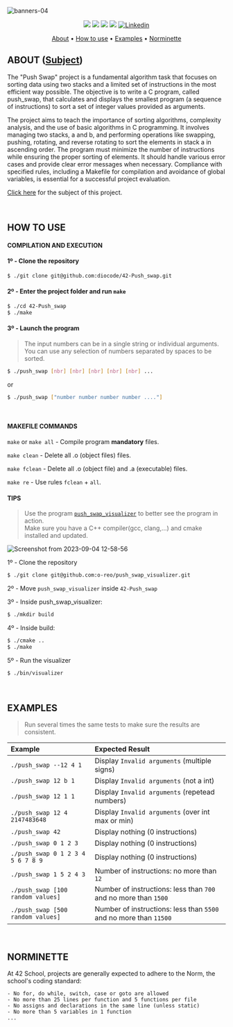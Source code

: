 ![banners-04](https://github.com/diocode/42-Push_swap/assets/107859177/d3176166-aa23-483a-8fc6-8a0f97255223)

<p align="center">
	<img src="https://img.shields.io/badge/status-finished-success?color=%2312bab9&style=flat-square"/>
	<img src="https://img.shields.io/badge/evaluated-05%20%2F%2019%20%2F%202023-success?color=%2312bab9&style=flat-square"/>
	<img src="https://img.shields.io/badge/score-86%20%2F%20100-success?color=%2312bab9&style=flat-square"/>
	<img src="https://img.shields.io/github/last-commit/diocode/philosophers?color=%2312bab9&style=flat-square"/>
	<a href='https://www.linkedin.com/in/diogo-gsilva' target="_blank"><img alt='Linkedin' src='https://img.shields.io/badge/LinkedIn-100000?style=flat-square&logo=Linkedin&logoColor=white&labelColor=0A66C2&color=0A66C2'/></a>
</p>

<p align="center">
	<a href="#about">About</a> •
	<a href="#how-to-use">How to use</a> •
	<a href="#examples">Examples</a> •
	<a href="#norminette">Norminette</a>
</p>

## ABOUT ([Subject](/.github/en.subject.pdf))

The "Push Swap" project is a fundamental algorithm task that focuses on sorting data using two stacks and a limited set of instructions in the most efficient way possible. The objective is to write a C program, called push_swap, that calculates and displays the smallest program (a sequence of instructions) to sort a set of integer values provided as arguments.

The project aims to teach the importance of sorting algorithms, complexity analysis, and the use of basic algorithms in C programming. It involves managing two stacks, a and b, and performing operations like swapping, pushing, rotating, and reverse rotating to sort the elements in stack a in ascending order. The program must minimize the number of instructions while ensuring the proper sorting of elements. It should handle various error cases and provide clear error messages when necessary. Compliance with specified rules, including a Makefile for compilation and avoidance of global variables, is essential for a successful project evaluation.

<a href="/.github/en.subject.pdf">Click here</a> for the subject of this project.

<br>

## HOW TO USE
#### COMPILATION AND EXECUTION
#### 1º - Clone the repository
```bash
$ ./git clone git@github.com:diocode/42-Push_swap.git
```

#### 2º - Enter the project folder and run `make`
```bash
$ ./cd 42-Push_swap
$ ./make
```

#### 3º - Launch the program
> The input numbers can be in a single string or individual arguments. <br>
> You can use any selection of numbers separated by spaces to be sorted.
```bash
$ ./push_swap [nbr] [nbr] [nbr] [nbr] [nbr] ...
```
or
```bash
$ ./push_swap ["number number number number ...."]
```

<br>

#### MAKEFILE COMMANDS
`make` or `make all` - Compile program **mandatory** files.

`make clean` - Delete all .o (object files) files.

`make fclean` - Delete all .o (object file) and .a (executable) files.

`make re` - Use rules `fclean` + `all`.

#### TIPS
> Use the program [`push_swap_visualizer`](https://github.com/o-reo/push_swap_visualizer) to better see the program in action. <br>
> Make sure you have a C++ compiler(gcc, clang,...) and cmake installed and updated.

![Screenshot from 2023-09-04 12-58-56](https://github.com/diocode/42-Push_swap/assets/107859177/80137c5f-4b4a-402e-ab34-44df84f82bf6)

1º - Clone the repository
```bash
$ ./git clone git@github.com:o-reo/push_swap_visualizer.git
```
2º - Move `push_swap_visualizer` inside `42-Push_swap` <br>

3º - Inside push_swap_visualizer:
```bash
$ ./mkdir build
```
4º - Inside build:
```bash
$ ./cmake ..
$ ./make
```
5º - Run the visualizer
```bash
$ ./bin/visualizer
```
<br>

## EXAMPLES
 > Run several times the same tests to make sure the results are consistent.
 
| Example | Expected Result |
| :-- | :-- |
| `./push_swap --12 4 1`            | Display `Invalid arguments` (multiple signs)                      |
| `./push_swap 12 b 1`              | Display `Invalid arguments` (not a int)                           |
| `./push_swap 12 1 1`              | Display `Invalid arguments` (repetead numbers)                    |
| `./push_swap 12 4 2147483648`     | Display `Invalid arguments` (over int max or min)                 |
| `./push_swap 42`                  | Display nothing (0 instructions)                                  |
| `./push_swap 0 1 2 3`             | Display nothing (0 instructions)                                  |
| `./push_swap 0 1 2 3 4 5 6 7 8 9` | Display nothing (0 instructions)                                  |
| `./push_swap 1 5 2 4 3`           | Number of instructions: no more than `12`                         |               
| `./push_swap [100 random values]` | Number of instructions: less than `700` and no more than `1500`   |      
| `./push_swap [500 random values]` | Number of instructions: less than `5500` and no more than `11500` |  

<br>

## NORMINETTE
At 42 School, projects are generally expected to adhere to the Norm, the school's coding standard:

```
- No for, do while, switch, case or goto are allowed
- No more than 25 lines per function and 5 functions per file
- No assigns and declarations in the same line (unless static)
- No more than 5 variables in 1 function
... 
```
